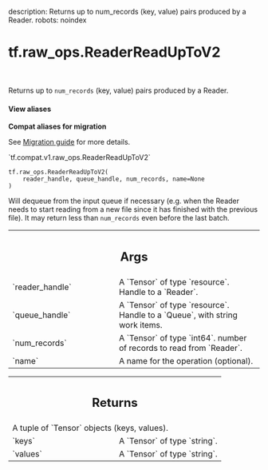 description: Returns up to num_records (key, value) pairs produced by a Reader.
robots: noindex

# tf.raw_ops.ReaderReadUpToV2

<!-- Insert buttons and diff -->

<table class="tfo-notebook-buttons tfo-api nocontent" align="left">

</table>



Returns up to `num_records` (key, value) pairs produced by a Reader.


<section class="expandable">
  <h4 class="showalways">View aliases</h4>
  <p>
<b>Compat aliases for migration</b>
<p>See
<a href="https://www.tensorflow.org/guide/migrate">Migration guide</a> for
more details.</p>
<p>`tf.compat.v1.raw_ops.ReaderReadUpToV2`</p>
</p>
</section>

<pre class="devsite-click-to-copy prettyprint lang-py tfo-signature-link">
<code>tf.raw_ops.ReaderReadUpToV2(
    reader_handle, queue_handle, num_records, name=None
)
</code></pre>



<!-- Placeholder for "Used in" -->

Will dequeue from the input queue if necessary (e.g. when the
Reader needs to start reading from a new file since it has finished
with the previous file).
It may return less than `num_records` even before the last batch.

<!-- Tabular view -->
 <table class="responsive fixed orange">
<colgroup><col width="214px"><col></colgroup>
<tr><th colspan="2"><h2 class="add-link">Args</h2></th></tr>

<tr>
<td>
`reader_handle`<a id="reader_handle"></a>
</td>
<td>
A `Tensor` of type `resource`. Handle to a `Reader`.
</td>
</tr><tr>
<td>
`queue_handle`<a id="queue_handle"></a>
</td>
<td>
A `Tensor` of type `resource`.
Handle to a `Queue`, with string work items.
</td>
</tr><tr>
<td>
`num_records`<a id="num_records"></a>
</td>
<td>
A `Tensor` of type `int64`.
number of records to read from `Reader`.
</td>
</tr><tr>
<td>
`name`<a id="name"></a>
</td>
<td>
A name for the operation (optional).
</td>
</tr>
</table>



<!-- Tabular view -->
 <table class="responsive fixed orange">
<colgroup><col width="214px"><col></colgroup>
<tr><th colspan="2"><h2 class="add-link">Returns</h2></th></tr>
<tr class="alt">
<td colspan="2">
A tuple of `Tensor` objects (keys, values).
</td>
</tr>
<tr>
<td>
`keys`<a id="keys"></a>
</td>
<td>
A `Tensor` of type `string`.
</td>
</tr><tr>
<td>
`values`<a id="values"></a>
</td>
<td>
A `Tensor` of type `string`.
</td>
</tr>
</table>

